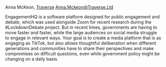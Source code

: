 Anna McKeon, [Traverse](Traverse "wikilink")
<Anna.Mckeon@Traverse.Ltd>

EngagementHQ is a software platform designed for public engagement and
debate, which was used alongside Zoom for recent research during the
\#LockdownDebate project. But in recent times, governments are having to
move faster and faster, while the large audiences on social media
struggle to engage in relevant ways. Your goal is to create a media
platform that is as engaging as TikTok, but also allows thoughtful
deliberation when different generations and communities have to share
their perspectives and make compromises on difficult questions, even
while government policy might be changing on a daily basis.